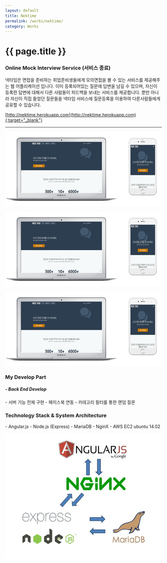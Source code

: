 ```yaml
---
layout: default
title: Nektime
permalink: /works/nektime/
category: Works
---
```


# {{ page.title }}

### Online Mock Interview Service (서비스 종료)

넥타임은 면접을 준비하는 취업준비생들에게 모의면접을 볼 수 있는 서비스를 제공해주는 웹 어플리케이션 입니다.
이미 등록되어있는 질문에 답변을 남길 수 있으며, 자신이 등록한 답변에 대해서 다른 사람들이 피드백을 보내는 서비스를 제공합니다. 뿐만 아니라 자신이 직접 들었던 질문들을 넥타임 서비스에 질문등록을 이용하여 다른사람들에게 공유할 수 있습니다.

[http://nektime.herokuapp.com](http://nektime.herokuapp.com){:target="_blank"}

---
<p align="center"><img src="/img/nektime/nektime1.JPG" alt="Nektime" class="img-responsive"/></p>
<p align="center"><img src="/img/nektime/nektime1.JPG" alt="Nektime" class="img-responsive"/></p>
<p align="center"><img src="/img/nektime/nektime1.JPG" alt="Nektime" class="img-responsive"/></p>

<h3 class="section">My Develop Part</h3>
<h5> - Back End Develop</h5>
- 서버 기능 전체 구현
- 페이스북 연동
- 카테고리 필터를 통한 랜덤 질문

<h3 class="section">Technology Stack & System Architecture</h3>
- Angular.js
- Node.js (Express)
- MariaDB
- NginX
- AWS EC2 ubuntu 14.02

<p align="center"><img src="/img/nektime/nektime_a.JPG" alt="Nektime" class="img-responsive"/></p>